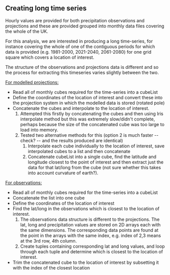 ## Creating long time series  
Hourly values are provided for both precipitation observations and projections and these are provided grouped into monthly data files covering the whole of the UK.  
  
For this analysis, we are interested in producing a long time-series, for instance covering the whole of one of the contiguous periods for which data is provided (e.g. 1981-2000, 2021-2040, 2061-2080) for one grid square which covers a location of interest.   

The structure of the observations and projections data is different and so the process for extracting this timeseries varies slightly between the two.   

<u>For modelled projections: </u> 
* Read all of monthly cubes required for the time-series into a cubeList
* Define the coordinates of the location of interest and convert these into the projection system in which the modelled data is stored (rotated pole)  
* Concatenate the cubes and interpolate to the location of interest. 
    1. Attempted this firstly by concatenating the cubes and then using Iris interpolate method but this was extremely slow/didn't complete, perhaps because the size of the concatenated cube was too large to load into memory. 
    2. Tested two alternative methods for this (option 2 is much faster -- check? -- and the results produced are identical)
        1. Interpolate each cube individually to the location of interest, save interpolated cubes to a list and then concatenate
        2. Concatenate cubeList into a single cube, find the latitude and longitude closest to the point of interest and then extract just the data for that lat/long from the cube (not sure whether this takes into account curvature of earth?). 


<u>For observations:</u>  
* Read all of monthly cubes required for the time-series into a cubeList
* Concatenate the list into one cube
* Define the coordinates of the location of interest 
* Find the lat/long in the observations which is closest to the location of interest.
     1. The observations data structure is different to the projections. The lat, long and precipitation values are stored on 2D arrays each with the same dimensions. The corresponding data points are found at the point in the arrays with the same index, e.g. index of 2,3 means at the 3rd row, 4th column. 
     2. Create tuples containing corresponding lat and long values, and loop through each tuple and determine which is closest to the location of interest.
* Trim the concatenated cube to the location of interest by subsetting it with the index of the closest location     


